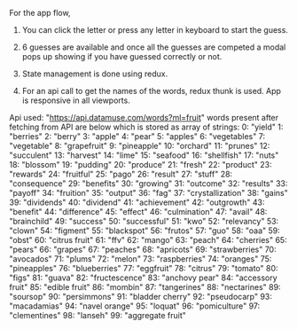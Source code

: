 For the app flow, 

1) You can click the letter or press any letter in keyboard to start the guess. 

2) 6 guesses are available and once all the guesses are competed a modal pops up showing if you have guessed correctly or not. 

3) State management is done using redux.

4) For an api call to get the names of the words, redux thunk is used. App is responsive in all viewports.


Api used: "https://api.datamuse.com/words?ml=fruit"
words present after fetching from API are below which is stored as array of strings:
0: "yield"
1: "berries"
2: "berry"
3: "apple"
4: "pear"
5: "apples"
6: "vegetables"
7: "vegetable"
8: "grapefruit"
9: "pineapple"
10: "orchard"
11: "prunes"
12: "succulent"
13: "harvest"
14: "lime"
15: "seafood"
16: "shellfish"
17: "nuts"
18: "blossom"
19: "pudding"
20: "produce"
21: "fresh"
22: "product"
23: "rewards"
24: "fruitful"
25: "pago"
26: "result"
27: "stuff"
28: "consequence"
29: "benefits"
30: "growing"
31: "outcome"
32: "results"
33: "payoff"
34: "fruition"
35: "output"
36: "fag"
37: "crystallization"
38: "gains"
39: "dividends"
40: "dividend"
41: "achievement"
42: "outgrowth"
43: "benefit"
44: "difference"
45: "effect"
46: "culmination"
47: "avail"
48: "brainchild"
49: "success"
50: "successful"
51: "kwo"
52: "relevancy"
53: "clown"
54: "figment"
55: "blackspot"
56: "frutos"
57: "guo"
58: "oaa"
59: "obst"
60: "citrus fruit"
61: "ffv"
62: "mango"
63: "peach"
64: "cherries"
65: "pears"
66: "grapes"
67: "peaches"
68: "apricots"
69: "strawberries"
70: "avocados"
71: "plums"
72: "melon"
73: "raspberries"
74: "oranges"
75: "pineapples"
76: "blueberries"
77: "eggfruit"
78: "citrus"
79: "tomato"
80: "figs"
81: "guava"
82: "fructescence"
83: "anchovy pear"
84: "accessory fruit"
85: "edible fruit"
86: "mombin"
87: "tangerines"
88: "nectarines"
89: "soursop"
90: "persimmons"
91: "bladder cherry"
92: "pseudocarp"
93: "macadamias"
94: "navel orange"
95: "loquat"
96: "pomiculture"
97: "clementines"
98: "lanseh"
99: "aggregate fruit"